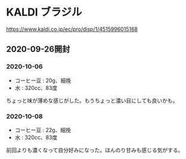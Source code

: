# KALDI ブラジル

<https://www.kaldi.co.jp/ec/pro/disp/1/4515996015168>

## 2020-09-26開封

### 2020-10-06

- コーヒー豆 : 20g、細挽
- 水 : 320cc、83度

ちょっと味が薄めな感じがした。もうちょっと濃い目にしても良いかも。

### 2020-10-08

- コーヒー豆 : 22g、細挽
- 水 : 320cc、83度

前回よりも濃くなって自分好みになった。ほんのり甘みも感じる気がする。
